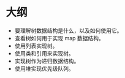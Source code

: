 
# 大纲


* 要理解树数据结构是什么，以及如何使用它。
* 查看树如何用于实现 map 数据结构。
* 使用列表实现树。
* 使用类和引用来实现树。
* 实现树作为递归数据结构。
* 使用堆实现优先级队列。
